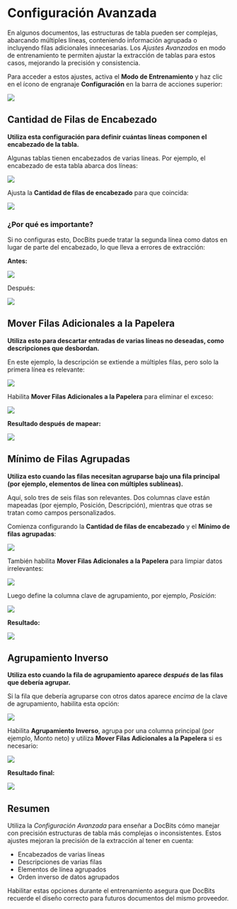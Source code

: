 # Configuración Avanzada

En algunos documentos, las estructuras de tabla pueden ser complejas, abarcando múltiples líneas, conteniendo información agrupada o incluyendo filas adicionales innecesarias. Los _Ajustes Avanzados_ en modo de entrenamiento te permiten ajustar la extracción de tablas para estos casos, mejorando la precisión y consistencia.

Para acceder a estos ajustes, activa el **Modo de Entrenamiento** y haz clic en el ícono de engranaje **Configuración** en la barra de acciones superior:

![](https://docs.docbits.com/~gitbook/image?url=https%3A%2F%2Flh7-us.googleusercontent.com%2FW1cBx4IOjycKv6IZM9AX8Wggj1eEBgzBVJWgsyWkutX9dRRJuEjQtSCsPaNZuRndd9ewMVvfqSXr45C-2cO-pxXkYFdl_9eEGVW6-UBqqZCsuhia6alJjD1ZuZawwSbjS9Yeywe1wDK5yAcIOUH5QAw\&width=768\&dpr=4\&quality=100\&sign=4bf6ac31\&sv=2)

## Cantidad de Filas de Encabezado

**Utiliza esta configuración para definir cuántas líneas componen el encabezado de la tabla.**

Algunas tablas tienen encabezados de varias líneas. Por ejemplo, el encabezado de esta tabla abarca dos líneas:

![](https://docs.docbits.com/~gitbook/image?url=https%3A%2F%2Flh7-us.googleusercontent.com%2FJ_nYZKzUSJHcpJuNp1ykf6shnfetOuiIPhyhyTfSqh_cTsDT5obwOSIc21OsLkjF9tMBP7Q1GQ1ZQfBsEmQIrJpfX3QpdjHnLkzInsjpngeg2L7i_TAyl9MdVmgHsDpUvoURdxfqp8FOdJxuRAMCwhk\&width=768\&dpr=4\&quality=100\&sign=554fa70\&sv=2)

Ajusta la **Cantidad de filas de encabezado** para que coincida:

![](https://docs.docbits.com/~gitbook/image?url=https%3A%2F%2Flh7-us.googleusercontent.com%2FG8-QpKxnRin9PGPmkbtJ35r1EugXsD4_Yd5QvTkdbb7sXqRVC3a9t0cIlNILJHLr--GsykgAlMJmMYbJaUoMqHEPvAT3PlPNf-syCmPz_GVMFEMsbhcHI2DQBbT4MJXjS2Sx7M3xl4zAzcw3aa-XNms\&width=768\&dpr=4\&quality=100\&sign=a487f5a9\&sv=2)

### ¿Por qué es importante?

Si no configuras esto, DocBits puede tratar la segunda línea como datos en lugar de parte del encabezado, lo que lleva a errores de extracción:

**Antes:**

![](https://docs.docbits.com/~gitbook/image?url=https%3A%2F%2Flh7-us.googleusercontent.com%2F35BElgcq-zbs8wcGcguVSKHRpwQXqQG9dQmBaYa8BT4RNwJxd6g-jL5wlQgrnVLrMxtpncr8ayaasWVV3snGpBiDUWs4Zx7Tn2Dck-YFBpanlcN500yIWkVz9RJXQhoq6op0WbYcgklp_LsmE9LXt9k\&width=768\&dpr=4\&quality=100\&sign=7c68faf7\&sv=2)

Después:

![](https://docs.docbits.com/~gitbook/image?url=https%3A%2F%2Flh7-us.googleusercontent.com%2FbPGn9eWPK3Mmbu_ab2N3tVVP8ODho4MW6r6ynSKJWiPxq-IPlP_0Q1ghfcwjN56Sp_HA0nV-fedAfzkZoAXsj5O5ata32PCXPHJQ-dizWZ1OdpdEPS5wSPNW9jjc7TSPKQiNnCGPjLtnXQDLCbwEj3U\&width=768\&dpr=4\&quality=100\&sign=b032f2da\&sv=2)

## Mover Filas Adicionales a la Papelera

**Utiliza esto para descartar entradas de varias líneas no deseadas, como descripciones que desbordan.**

En este ejemplo, la descripción se extiende a múltiples filas, pero solo la primera línea es relevante:

![](https://docs.docbits.com/~gitbook/image?url=https%3A%2F%2Flh7-us.googleusercontent.com%2FAEFanKF7uUtS_78nxi5zESPW8WOESa0Do_sCQCsttC21KoFK-sB9TQgFHboJB7CMEpc_auEbeXINU4BpEh8XuNMBHDYhuwjVX40cRyygxECs3XogrurWKNdw4s4F1kxWXLGrrF4jSqd1bba0dKPVO2E\&width=768\&dpr=4\&quality=100\&sign=926d60ed\&sv=2)

Habilita **Mover Filas Adicionales a la Papelera** para eliminar el exceso:

![](https://docs.docbits.com/~gitbook/image?url=https%3A%2F%2Flh7-us.googleusercontent.com%2FQdYUZ0ANpuFRkvNxVZzYfEhTRVf2fk1jPmoNUZcNotdkgL6VDHV1BgBXU2xqFfjBJ7W6uvB8TRZcpKEk7Qk_c0mIohiS4Jl9ZPRpG7HdS_EktuCcAtJ4KjJ_vYvYok7lv0nz2MfVMG08oDFqRSyFHy4\&width=768\&dpr=4\&quality=100\&sign=135061e3\&sv=2)

**Resultado después de mapear:**

![](https://docs.docbits.com/~gitbook/image?url=https%3A%2F%2Flh7-us.googleusercontent.com%2Fzto-P_Knp1YQmCUBU6_vCg2IEwaBiBeAao8Jvu30-89x_Sj2BLDSTQu31vUNBlaQp73DPVy2F-UZawn8j4hxycD6bpfCf_KXZYvrqH5w0cwGwsjatBelIh6gdenY-NpzmQ372jtthucHpMrsXNz3DcA\&width=768\&dpr=4\&quality=100\&sign=741cbfd1\&sv=2)

## Mínimo de Filas Agrupadas

**Utiliza esto cuando las filas necesitan agruparse bajo una fila principal (por ejemplo, elementos de línea con múltiples sublíneas).**

Aquí, solo tres de seis filas son relevantes. Dos columnas clave están mapeadas (por ejemplo, Posición, Descripción), mientras que otras se tratan como campos personalizados.

Comienza configurando la **Cantidad de filas de encabezado** y el **Mínimo de filas agrupadas**:

![](https://docs.docbits.com/~gitbook/image?url=https%3A%2F%2Flh7-us.googleusercontent.com%2Fp0k-n1IG3_FHexG4iAlISSmN4Yaq9xUjRO2cLpV3w6a67DpULRnxj4x291DOXBVx2SHqKp6Zs-ZXxr8KHKzT9O6oCwgEOkvfMqwpDGZUrfFpozdR16sbaybtrMEqDOXO1TsNmuPFz6mOKX0pR8I5RO8\&width=768\&dpr=4\&quality=100\&sign=e19a8ef6\&sv=2)

También habilita **Mover Filas Adicionales a la Papelera** para limpiar datos irrelevantes:

![](https://docs.docbits.com/~gitbook/image?url=https%3A%2F%2Flh7-us.googleusercontent.com%2FP9Mbga3kWRkhRFYPRQKN6IXCYTnMHpfXr7GIBqbuwz-RYyq7fMuKRxJgzU0HVdxFxkI_5S2DA8ThYNveXlgrDYZ7JP_jOYf9wd9ldDzg1abzMD7HE0N8NC-wrWdoZvm5M2q_XVWTi6epBMBtHvbFe0\&width=768\&dpr=4\&quality=100\&sign=128029db\&sv=2)

Luego define la columna clave de agrupamiento, por ejemplo, _Posición_:

![](https://docs.docbits.com/~gitbook/image?url=https%3A%2F%2Flh7-us.googleusercontent.com%2F5hy2YTNQRZ6plQZnc1HwAbAUXU7LKfNpLdlfr8sPnDXMryv0KoAGgkcqAWqjvznvBa1YwW0ecTrpStpm5AIc0qiFX1zB-I_y_crIx0jKS2t6QVKdAz66Wb3XMt9sRsEUHKIuk51_AatHNCRZjOghn4A\&width=768\&dpr=4\&quality=100\&sign=6ca2a12e\&sv=2)

**Resultado:**

![](https://docs.docbits.com/~gitbook/image?url=https%3A%2F%2Flh7-us.googleusercontent.com%2FxaorEjiOEeypLMAAOXvm3VAc5BVzhIujUeLdSt0SPwrEz5x_hd8sb3Hhc7OpnUpzj6qvjWWptOsefhxjF5pIzf12RVXah1wPhlMoa3Wwx7T3s_D7Pzw8cryaAzgh8SpN-uTxpl1FWke8v33dh2VNgJ0\&width=768\&dpr=4\&quality=100\&sign=e955b28f\&sv=2)

## Agrupamiento Inverso

**Utiliza esto cuando la fila de agrupamiento aparece** _**después**_ **de las filas que debería agrupar.**

Si la fila que debería agruparse con otros datos aparece _encima_ de la clave de agrupamiento, habilita esta opción:

![](https://docs.docbits.com/~gitbook/image?url=https%3A%2F%2Flh7-us.googleusercontent.com%2FiH7rDa637FWtr8wWtXpdqSh68xsaOFrb_vIWf-ZOpAjExmFPHVRaDGGipdwNy30gpLmEWT0UujjqlbcSlHU7ldQ5zhAy15pMxuqbDpS2xFSuL35EjbaXfFQTOSSO3QE_I37kvdL3i5k-N7F_9tedMss\&width=768\&dpr=4\&quality=100\&sign=95d583b1\&sv=2)

Habilita **Agrupamiento Inverso**, agrupa por una columna principal (por ejemplo, Monto neto) y utiliza **Mover Filas Adicionales a la Papelera** si es necesario:

![](https://docs.docbits.com/~gitbook/image?url=https%3A%2F%2Flh7-us.googleusercontent.com%2FFJNKYXmELlMFi-Zh_0Pjgc0pcKI2-_UbDhF7b4D5p7GA4f9r-FqjruzkJw3nfJH4NA0G_BC2xQpJEzl26GbOlPt9fPyOkGowtGWgRWt5GJ62Vj-Qd04rDP0kzDFiJnRlpWF13d9YQ1e-FurQI-gHJx4\&width=768\&dpr=4\&quality=100\&sign=4b2677ae\&sv=2)

**Resultado final:**

![](https://docs.docbits.com/~gitbook/image?url=https%3A%2F%2Flh7-us.googleusercontent.com%2Fe8x8gIUV10Y_FmPeW_X-UZw6uJ8P7alQTDy_m5OGGLZ8Ev7Ip-C-6fqtTixiSU0ZnLMIc4VR_f0xJV6beDnl7bFBIh4U2dME8KHB3qokj__SrQGp-3BXeOsN63SabFNd5miRCtK-jlf49nzcbbe8UJw\&width=768\&dpr=4\&quality=100\&sign=f7571dde\&sv=2)

## Resumen

Utiliza la _Configuración Avanzada_ para enseñar a DocBits cómo manejar con precisión estructuras de tabla más complejas o inconsistentes. Estos ajustes mejoran la precisión de la extracción al tener en cuenta:

* Encabezados de varias líneas
* Descripciones de varias filas
* Elementos de línea agrupados
* Orden inverso de datos agrupados

Habilitar estas opciones durante el entrenamiento asegura que DocBits recuerde el diseño correcto para futuros documentos del mismo proveedor.
